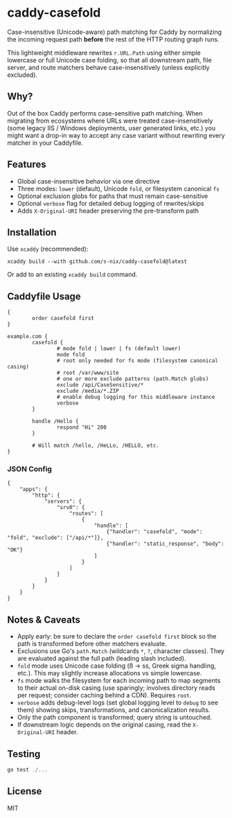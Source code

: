 # caddy-casefold

Case-insensitive (Unicode-aware) path matching for Caddy by normalizing the incoming request path **before** the rest of the HTTP routing graph runs.

This lightweight middleware rewrites `r.URL.Path` using either simple lowercase or full Unicode case folding, so that all downstream path, file server, and route matchers behave case-insensitively (unless explicitly excluded).

## Why?

Out of the box Caddy performs case-sensitive path matching. When migrating from ecosystems where URLs were treated case-insensitively (some legacy IIS / Windows deployments, user generated links, etc.) you might want a drop-in way to accept any case variant without rewriting every matcher in your Caddyfile.

## Features

* Global case-insensitive behavior via one directive
* Three modes: `lower` (default), Unicode `fold`, or filesystem canonical `fs`
* Optional exclusion globs for paths that must remain case-sensitive
* Optional `verbose` flag for detailed debug logging of rewrites/skips
* Adds `X-Original-URI` header preserving the pre-transform path

## Installation

Use `xcaddy` (recommended):

```shell
xcaddy build --with github.com/s-nix/caddy-casefold@latest
```

Or add to an existing `xcaddy build` command.

## Caddyfile Usage

```caddyfile
{
		order casefold first
}

example.com {
		casefold {
				# mode fold | lower | fs (default lower)
				mode fold
				# root only needed for fs mode (filesystem canonical casing)
				# root /var/www/site
				# one or more exclude patterns (path.Match globs)
				exclude /api/CaseSensitive/*
				exclude /media/*.ZIP
				# enable debug logging for this middleware instance
				verbose
		}

		handle /Hello {
				respond "Hi" 200
		}

		# Will match /hello, /HeLLo, /HELLO, etc.
}
```

### JSON Config

```jsonc
{
	"apps": {
		"http": {
			"servers": {
				"srv0": {
					"routes": [
						{
							"handle": [
								{"handler": "casefold", "mode": "fold", "exclude": ["/api/*"]},
								{"handler": "static_response", "body": "OK"}
							]
						}
					]
				}
			}
		}
	}
}
```

## Notes & Caveats

* Apply early: be sure to declare the `order casefold first` block so the path is transformed before other matchers evaluate.
* Exclusions use Go's `path.Match` (wildcards `*`, `?`, character classes). They are evaluated against the full path (leading slash included).
* `fold` mode uses Unicode case folding (ß → ss, Greek sigma handling, etc.). This may slightly increase allocations vs simple lowercase.
* `fs` mode walks the filesystem for each incoming path to map segments to their actual on-disk casing (use sparingly; involves directory reads per request; consider caching behind a CDN). Requires `root`.
* `verbose` adds debug-level logs (set global logging level to `debug` to see them) showing skips, transformations, and canonicalization results.
* Only the path component is transformed; query string is untouched.
* If downstream logic depends on the original casing, read the `X-Original-URI` header.

## Testing

```powershell
go test ./...
```

## License

MIT
